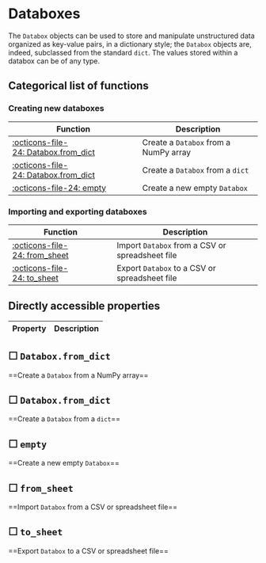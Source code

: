 
Databoxes
==========

The `Databox` objects can be used to store and manipulate unstructured data
organized as key-value pairs, in a dictionary style; the `Databox` objects
are, indeed, subclassed from the standard `dict`. The values stored within
a databox can be of any type.
    


Categorical list of functions
-------------------------------

### Creating new databoxes ###

Function | Description
----------|------------
[:octicons-file-24:&nbsp;Databox.from_dict](#databoxfrom_dict) | Create a `Databox` from a NumPy array
[:octicons-file-24:&nbsp;Databox.from_dict](#databoxfrom_dict) | Create a `Databox` from a `dict`
[:octicons-file-24:&nbsp;empty](#empty) | Create a new empty `Databox`


### Importing and exporting databoxes ###

Function | Description
----------|------------
[:octicons-file-24:&nbsp;from_sheet](#from_sheet) | Import `Databox` from a CSV or spreadsheet file
[:octicons-file-24:&nbsp;to_sheet](#to_sheet) | Export `Databox` to a CSV or spreadsheet file





Directly accessible properties
------------------------------

Property | Description
----------|------------



☐ `Databox.from_dict`
-----------------------

==Create a `Databox` from a NumPy array==
        



☐ `Databox.from_dict`
-----------------------

==Create a `Databox` from a `dict`==
        



☐ `empty`
-----------

==Create a new empty `Databox`==
        



☐ `from_sheet`
----------------

==Import `Databox` from a CSV or spreadsheet file==
        



☐ `to_sheet`
--------------

==Export `Databox` to a CSV or spreadsheet file==
        